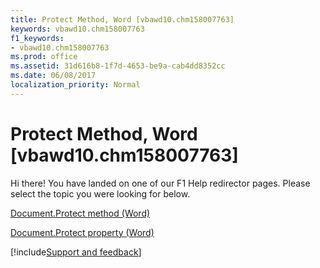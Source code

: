 ```yaml
---
title: Protect Method, Word [vbawd10.chm158007763]
keywords: vbawd10.chm158007763
f1_keywords:
- vbawd10.chm158007763
ms.prod: office
ms.assetid: 31d616b8-1f7d-4653-be9a-cab4dd8352cc
ms.date: 06/08/2017
localization_priority: Normal
---
```



# Protect Method, Word [vbawd10.chm158007763]

Hi there! You have landed on one of our F1 Help redirector pages. Please select the topic you were looking for below.

[Document.Protect method (Word)](http://msdn.microsoft.com/library/727bafe9-48ea-6b2f-2262-778f66487cbd%28Office.15%29.aspx)

[Document.Protect property (Word)](http://msdn.microsoft.com/library/8269051e-7952-7dc0-c7d8-cbf5ff711e38%28Office.15%29.aspx)

[!include[Support and feedback](~/includes/feedback-boilerplate.md)]